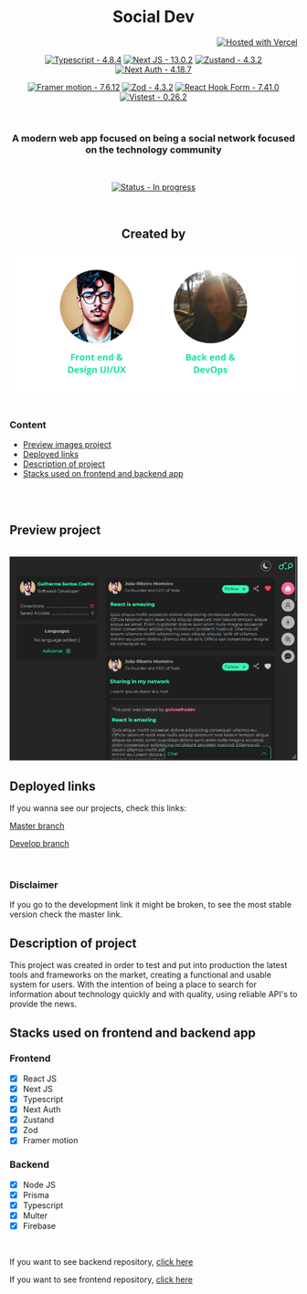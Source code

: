 <h1 align='center'>Social Dev</h1>

<div align='right'>

[![Hosted with Vercel](https://img.shields.io/badge/Hosted_with-Vercel-blue?logo=github&logoColor=white)](https://social-dev-sandy.vercel.app/ 'Go to homepage site')

</div>

<section>
<div align="center">

[![Typescript - 4.8.4](https://img.shields.io/static/v1?label=Typescript&message=4.8.4&color=%2335F8B1)](https://)
[![Next JS - 13.0.2](https://img.shields.io/static/v1?label=Next+JS&message=13.0.2&color=%2335F8B1)](https://)
[![Zustand - 4.3.2](https://img.shields.io/static/v1?label=Zustand&message=4.3.2&color=%2335F8B1)](https://)
[![Next Auth - 4.18.7](https://img.shields.io/static/v1?label=Next%20Auth&message=4.18.7&color=%2335F8B1)](https://)

</div>

<div align="center">

[![Framer motion - 7.6.12](https://img.shields.io/static/v1?label=Framer+motion&message=7.6.12&color=%2335F8B1)](https://)
[![Zod - 4.3.2](https://img.shields.io/static/v1?label=Zod&message=4.3.2&color=%2335F8B1)](https://)
[![React Hook Form - 7.41.0](https://img.shields.io/static/v1?label=React+Hook+Form&message=7.41.0&color=%2335F8B1)](https://)
[![Vistest - 0.26.2](https://img.shields.io/static/v1?label=Vistest&message=0.26.2&color=%2335F8B1)](https://)

</div>
</section>

<br/>
<h3 align='center'>A modern web app focused on being a social network focused on the technology community </h3>
<br/>

<div align='center'>

[![Status - In progress](https://img.shields.io/badge/Status-In%20Progress-blue?style=for-the-badge)](/docs/ 'Go to project documentation')
</div>

<br/>

<h2 align="center">Created by</h2>

<div align="center">
<img src="./github/avatar/authors_readme.png" alt="authors image">
</div>

<br/>

<section align='left'>

### Content

- [Preview images project](#project-images)
- [Deployed links](#deployed-links)
- [Description of project](#description)
- [Stacks used on frontend and backend app](#stacks)

<br /><br />

<h2 id='project-images'>Preview project</h2>
<br/>
<img src="./github/img/homepage_preview.png" alt="project image preview content" />

<h2 id="deployed-links">Deployed links</h2>

<p>If you wanna see our projects, check this links:</p>

<a href="https://social-dev-sandy.vercel.app/" target="_blank">Master branch </a>

<a href="https://social-dev-git-develop-guicoelho-s.vercel.app/" target="_blank">Develop branch </a>

<br />

### Disclaimer

If you go to the development link it might be broken, to see the most stable version check the master link.

<h2 id="description">Description of project</h2>

<p>This project was created in order to test and put into production the latest tools and frameworks on the market, creating a functional and usable system for users. With the intention of being a place to search for information about technology quickly and with quality, using reliable API's to provide the news.</p>

<h2 id="stacks">Stacks used on frontend and backend app</h2>

### Frontend

- [x] React JS
- [x] Next JS
- [x] Typescript
- [x] Next Auth
- [x] Zustand
- [x] Zod
- [x] Framer motion

### Backend

- [x] Node JS
- [x] Prisma
- [x] Typescript
- [x] Multer
- [x] Firebase

<br/>
<p>If you want to see backend repository, <a href="https://github.com/Joao-Pedro15/API_SOCIAL_DEV" target="_blank">click here</a></p>

<p>If you want to see frontend repository, <a href="https://github.com/guicoelhodev/social_dev" target="_blank">click here</a></p>
</section>

